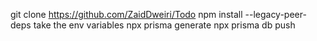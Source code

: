 git clone https://github.com/ZaidDweiri/Todo 
npm install --legacy-peer-deps
take the env variables 
npx prisma generate 
npx prisma db push  
